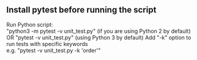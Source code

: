 ## Install pytest before running the script

Run Python script:  
"python3 -m pytest -v unit_test.py" (if you are using Python 2 by default)  
OR "pytest -v unit_test.py" (using Python 3 by default)
Add "-k" option to run tests with specific keywords  
e.g. "pytest -v unit_test.py -k 'order'"
